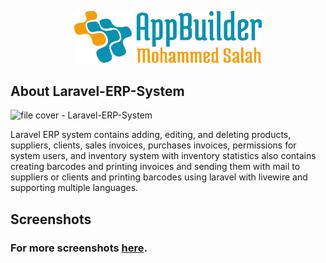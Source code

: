<p align="center"><img src="logo.svg" width="300" alt="logo"></p>

## About Laravel-ERP-System

![file cover - Laravel-ERP-System](https://user-images.githubusercontent.com/109177230/202863559-2a38dd5b-9b91-4126-9c12-292df893132a.png)

Laravel ERP system contains adding, editing, and deleting products, suppliers, clients, sales invoices, purchases invoices, permissions for system users, and inventory system with inventory statistics also contains creating barcodes and printing invoices and sending them with mail to suppliers or clients and printing barcodes using laravel with livewire and supporting multiple languages.

## Screenshots
### For more screenshots [here](screenshots/SCREENSHOTS.md).

